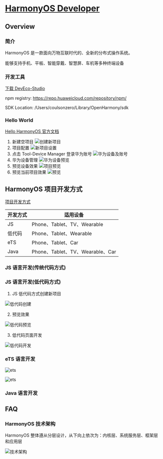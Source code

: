 # [HarmonyOS Developer](https://www.harmonyos.com/cn/develop)

## Overview

### 简介

HarmonyOS 是一款面向万物互联时代的、全新的分布式操作系统。

能够支持手机、平板、智能穿戴、智慧屏、车机等多种终端设备

### 开发工具

[下载 DevEco-Studio](https://developer.harmonyos.com/cn/develop/deveco-studio#download_beta)

npm registry: https://repo.huaweicloud.com/repository/npm/

SDK Location: /Users/coulsonzero/Library/OpenHarmony/sdk

### Hello World

[Hello HarmonyOS 官方文档](https://developer.harmonyos.com/cn/docs/documentation/doc-guides/hello_world-0000001054516888)

1. 新建空项目
   ![创建新项目](@/assets/harmonyos/hello1.png)
2. 项目配置
   ![新项目设置](@/assets/harmonyos/hello2.png)
3. 点击 Tool-Device Manager 登录华为账号
   ![华为设备及账号](@/assets/harmonyos/hello3.png)
4. 华为设备管理
   ![华为设备预览](@/assets/harmonyos/hello4.png)
5. 预览设备效果
   ![项目预览](@/assets/harmonyos/preview.png)
6. 预览当前项目效果
   ![预览](@/assets/harmonyos/hello5.png)

## HarmonyOS 项目开发方式

[项目开发方式](https://developer.harmonyos.com/cn/docs/documentation/doc-guides/start-with-js-traditional-code-0000001168007068)

| 开发方式 | 适用设备                         |
| -------- | -------------------------------- |
| JS       | Phone、Tablet、TV、Wearable      |
| 低代码   | Phone、Tablet、Wearable          |
| eTS      | Phone、Tablet、Car               |
| Java     | Phone、Tablet、TV、Wearable、Car |

### JS 语言开发(传统代码方式)

### JS 语言开发(低代码方式)

1. JS 低代码方式创建新项目

![低代码创建](@/assets/harmonyos/visual-create.png)

2. 预览效果

![低代码预览](@/assets/harmonyos/visual-helloworld.png)

3. 低代码页面开发

![低代码开发](@/assets/harmonyos/visual-dep.png)

### eTS 语言开发

![ets](@/assets/harmonyos/ets-helloworld.png)

![ets](@/assets/harmonyos/ets-page.png)

### Java 语言开发

## FAQ

### HarmonyOS 技术架构

HarmonyOS 整体遵从分层设计，从下向上依次为：内核层、系统服务层、框架层和应用层

![技术架构](@/assets/harmonyos/techArch.jpg)
